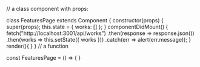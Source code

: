 // a class component with props:

class FeaturesPage extends Component {
  constructor(props) {
        super(props);
        this.state = {
          works: []     };   }
         componentDidMount() {
        fetch("http://localhost:3001/api/works")
        .then(response => response.json())
        .then(works => this.setState({ works }))
        .catch(err => alert(err.message));
        }
render(){ 
}
}
// a function

const FeaturesPage = () => {
}